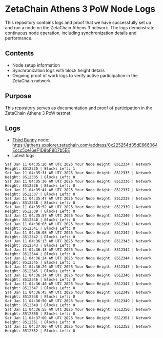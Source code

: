 # ZetaChain Athens 3 PoW Node Logs
This repository contains logs and proof that we have successfully set up and run a node on the ZetaChain Athens 3 network. The logs demonstrate continuous node operation, including synchronization details and performance.

## Contents
- Node setup information
- Synchronization logs with block height details
- Ongoing proof of work logs to verify active participation in the ZetaChain network

## Purpose
This repository serves as documentation and proof of participation in the ZetaChain Athens 3 PoW testnet.

## Logs

- [Third Bunny](https://thirdbunny.xyz/) node: https://athens.explorer.zetachain.com/address/0x225254d35dE666064Eccc5ce16eF1D8bF8D7b5EE
- Latest logs:
```
Sat Jan 11 04:35:26 AM UTC 2025 Your Node Height: 8512334 | Network Height: 8512335 | Blocks Left: 1
Sat Jan 11 04:35:31 AM UTC 2025 Your Node Height: 8512335 | Network Height: 8512335 | Blocks Left: 0
Sat Jan 11 04:35:36 AM UTC 2025 Your Node Height: 8512336 | Network Height: 8512336 | Blocks Left: 0
Sat Jan 11 04:35:41 AM UTC 2025 Your Node Height: 8512337 | Network Height: 8512337 | Blocks Left: 0
Sat Jan 11 04:35:47 AM UTC 2025 Your Node Height: 8512338 | Network Height: 8512338 | Blocks Left: 0
Sat Jan 11 04:35:52 AM UTC 2025 Your Node Height: 8512339 | Network Height: 8512339 | Blocks Left: 0
Sat Jan 11 04:35:57 AM UTC 2025 Your Node Height: 8512340 | Network Height: 8512340 | Blocks Left: 0
Sat Jan 11 04:36:03 AM UTC 2025 Your Node Height: 8512341 | Network Height: 8512341 | Blocks Left: 0
Sat Jan 11 04:36:08 AM UTC 2025 Your Node Height: 8512342 | Network Height: 8512342 | Blocks Left: 0
Sat Jan 11 04:36:13 AM UTC 2025 Your Node Height: 8512343 | Network Height: 8512343 | Blocks Left: 0
Sat Jan 11 04:36:18 AM UTC 2025 Your Node Height: 8512344 | Network Height: 8512344 | Blocks Left: 0
Sat Jan 11 04:36:24 AM UTC 2025 Your Node Height: 8512344 | Network Height: 8512345 | Blocks Left: 1
Sat Jan 11 04:36:29 AM UTC 2025 Your Node Height: 8512345 | Network Height: 8512345 | Blocks Left: 0
Sat Jan 11 04:36:34 AM UTC 2025 Your Node Height: 8512346 | Network Height: 8512346 | Blocks Left: 0
Sat Jan 11 04:36:40 AM UTC 2025 Your Node Height: 8512347 | Network Height: 8512347 | Blocks Left: 0
Sat Jan 11 04:36:45 AM UTC 2025 Your Node Height: 8512348 | Network Height: 8512348 | Blocks Left: 0
Sat Jan 11 04:36:50 AM UTC 2025 Your Node Height: 8512349 | Network Height: 8512349 | Blocks Left: 0
Sat Jan 11 04:36:55 AM UTC 2025 Your Node Height: 8512350 | Network Height: 8512350 | Blocks Left: 0
Sat Jan 11 04:37:00 AM UTC 2025 Your Node Height: 8512351 | Network Height: 8512351 | Blocks Left: 0
Sat Jan 11 04:37:06 AM UTC 2025 Your Node Height: 8512352 | Network Height: 8512352 | Blocks Left: 0
```
